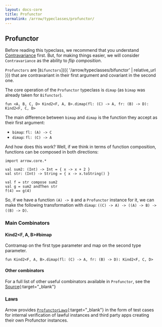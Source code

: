 ```yaml
---
layout: docs-core
title: Profunctor
permalink: /arrow/typeclasses/profunctor/
---
```


## Profunctor




Before reading this typeclass, we recommend that you understand [Contravariance](https://typeclasses.com/contravariance) first. But, for making things easier, we will consider `Contravariance` as the ability to _flip composition_.

`Profunctors` are [`Bifunctors`]({{ '/arrow/typeclasses/bifunctor' | relative_url }}) that are contravariant in their first argument and covariant in the second one.

The core operation of the `Profunctor` typeclass is `dimap` (as `bimap` was already taken for `Bifunctor`).

`fun <A, B, C, D> Kind2<F, A, B>.dimap(fl: (C) -> A, fr: (B) -> D): Kind2<F, C, D>`

The main difference between `bimap` and `dimap` is the function they accept as their first argument:

* `bimap`: `fl: (A) -> C`
* `dimap`: `fl: (C) -> A`

And how does this work? Well, if we think in terms of function composition, functions can be composed in both directions:

```kotlin:ank
import arrow.core.*

val sum2: (Int) -> Int = { x -> x + 2 }
val str: (Int) -> String = { x -> x.toString() }

val f = str compose sum2
val g = sum2 andThen str
f(4) == g(4)
```

So, if we have a function `(A) -> B` and a `Profunctor` instance for it, we can make the following transformation with `dimap`: `((C) -> A) -> ((A) -> B) -> ((B) -> D)`.

### Main Combinators

#### Kind2<F, A, B>#bimap

Contramap on the first type parameter and map on the second type parameter.

`fun Kind2<F, A, B>.dimap(fl: (C) -> A, fr: (B) -> D): Kind2<F, C, D>`

#### Other combinators

For a full list of other useful combinators available in `Profunctor`, see the [Source][profunctor_source]{:target="_blank"}

### Laws

Arrow provides [`ProfunctorLaws`][profunctor_laws_source]{:target="_blank"} in the form of test cases for internal verification of lawful instances and third party apps creating their own Profunctor instances.

[profunctor_source]: https://github.com/arrow-kt/arrow-core/blob/master/arrow-core-data/src/main/kotlin/arrow/typeclasses/Profunctor.kt
[profunctor_laws_source]: https://github.com/arrow-kt/arrow-core/blob/master/arrow-core-test/src/main/kotlin/arrow/core/test/laws/ProfunctorLaws.kt
